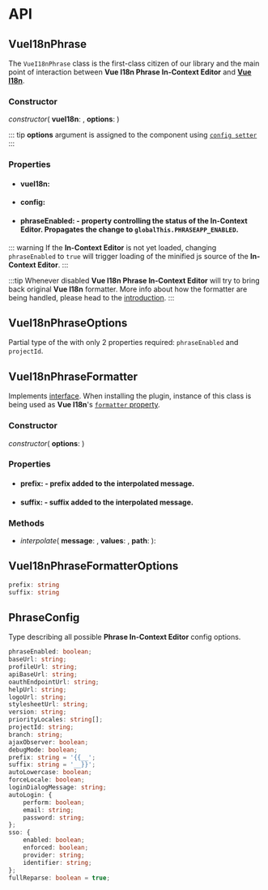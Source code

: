 # API

## VueI18nPhrase

The `VueI18nPhrase` class is the first-class citizen of our library and the main point of interaction between **Vue I18n Phrase In-Context Editor** and [**Vue I18n**](https://kazupon.github.io/vue-i18n/).

### Constructor

_constructor_(
    **vueI18n**: [<Badge text="Vue['$i18n']" vertical="middle" />](https://kazupon.github.io/vue-i18n/api/#vuei18n-class),
    **options**: [<Badge text="VueI18nPhraseOptions" vertical="middle" />](#vuei18nphraseoptions)
)

::: tip
**options** argument is assigned to the component using [`config setter`](#config)
:::

<a name="config"></a>

### Properties

- #### vueI18n: [<Badge text="Vue['$i18n']" vertical="middle" />](https://kazupon.github.io/vue-i18n/api/#vuei18n-class)

- #### config: [<Badge text="PhraseConfig" vertical="middle" />](#phraseconfig)

- #### phraseEnabled: <Badge text="boolean" vertical="middle" /><span class="fw-normal"> - property controlling the status of the In-Context Editor. Propagates the change to `globalThis.PHRASEAPP_ENABLED`.</span>

::: warning
If the **In-Context Editor** is not yet loaded, changing `phraseEnabled` to `true` will trigger loading of the minified js source of the **In-Context Editor**.
:::

:::tip
Whenever disabled **Vue I18n Phrase In-Context Editor** will try to bring back original **Vue I18n** formatter. More info about how the formatter are being handled, please head to the [introduction](../guide/).
:::

## VueI18nPhraseOptions

Partial type of the [<Badge text="PhraseConfig" vertical="middle" />](#PhraseConfig) with only 2 properties required: `phraseEnabled` and `projectId`.

## VueI18nPhraseFormatter

Implements [<Badge text="Formatter" vertical="middle" /> interface](https://github.com/kazupon/vue-i18n/blob/master/types/index.d.ts#L83). When installing the plugin, instance of this class is being used as **Vue I18n**'s [`formatter` property](https://kazupon.github.io/vue-i18n/api/#formatter).

### Constructor

_constructor_(
    **options**: [<Badge text="VueI18nPhraseFormatterOptions" vertical="middle" />](#vuei18nphraseformatteroptions)
)

### Properties

- #### prefix: <Badge text="string" vertical="middle" /><span class="fw-normal"> - prefix added to the interpolated message.</span>

- #### suffix: <Badge text="string" vertical="middle" /><span class="fw-normal"> - suffix added to the interpolated message.</span>

### Methods

- _interpolate_(
    **message**: <Badge text="string" vertical="middle" />,
    **values**: <Badge text="unknown[]" vertical="middle" />,
    **path**: <Badge text="string" vertical="middle" />
): <Badge text="string[]" vertical="middle" />

## VueI18nPhraseFormatterOptions

```typescript
prefix: string
suffix: string
```

## PhraseConfig

Type describing all possible **Phrase In-Context Editor** config options.

```typescript
phraseEnabled: boolean;
baseUrl: string;
profileUrl: string;
apiBaseUrl: string;
oauthEndpointUrl: string;
helpUrl: string;
logoUrl: string;
stylesheetUrl: string;
version: string;
priorityLocales: string[];
projectId: string;
branch: string;
ajaxObserver: boolean;
debugMode: boolean;
prefix: string = '{{__';
suffix: string = '__}}';
autoLowercase: boolean;
forceLocale: boolean;
loginDialogMessage: string;
autoLogin: {
    perform: boolean;
    email: string;
    password: string;
};
sso: {
    enabled: boolean;
    enforced: boolean;
    provider: string;
    identifier: string;
};
fullReparse: boolean = true;
```
